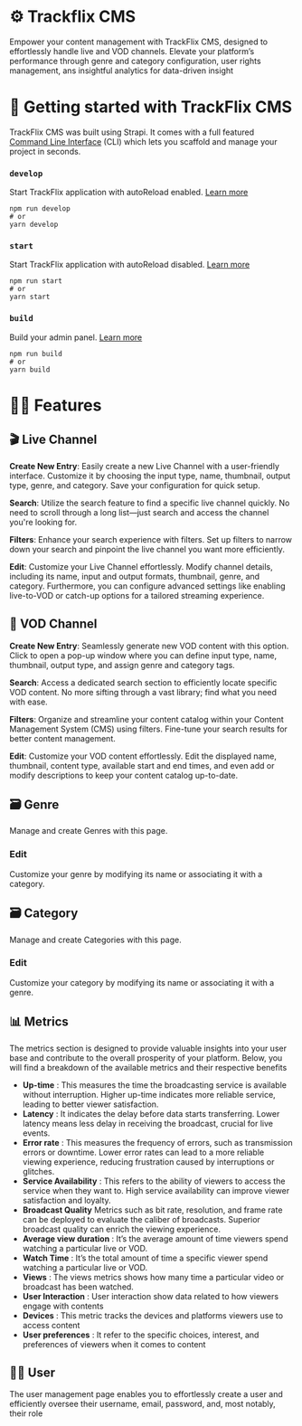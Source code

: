 # ⚙️ Trackflix CMS

Empower your content management with TrackFlix CMS, designed to effortlessly handle live and VOD channels. Elevate your platform’s performance through genre and category configuration, user rights management, ans insightful analytics for data-driven insight



# 🚀 Getting started with TrackFlix CMS

TrackFlix CMS was built using Strapi. It comes with a full featured [Command Line Interface](https://docs.strapi.io/dev-docs/cli) (CLI) which lets you scaffold and manage your project in seconds.

### `develop`

Start TrackFlix application with autoReload enabled. [Learn more](https://docs.strapi.io/dev-docs/cli#strapi-develop)

```
npm run develop
# or
yarn develop
```

### `start`

Start TrackFlix application with autoReload disabled. [Learn more](https://docs.strapi.io/dev-docs/cli#strapi-start)

```
npm run start
# or
yarn start
```

### `build`

Build your admin panel. [Learn more](https://docs.strapi.io/dev-docs/cli#strapi-build)

```
npm run build
# or
yarn build
```

# 👨‍💻 Features
## 🎬 Live Channel

**Create New Entry**: Easily create a new Live Channel with a user-friendly interface. Customize it by choosing the input type, name, thumbnail, output type, genre, and category. Save your configuration for quick setup.

**Search**: Utilize the search feature to find a specific live channel quickly. No need to scroll through a long list—just search and access the channel you're looking for.

**Filters**: Enhance your search experience with filters. Set up filters to narrow down your search and pinpoint the live channel you want more efficiently.

**Edit**: Customize your Live Channel effortlessly. Modify channel details, including its name, input and output formats, thumbnail, genre, and category. Furthermore, you can configure advanced settings like enabling live-to-VOD or catch-up options for a tailored streaming experience.

## 🎥 VOD Channel
**Create New Entry**: Seamlessly generate new VOD content with this option. Click to open a pop-up window where you can define input type, name, thumbnail, output type, and assign genre and category tags.

**Search**: Access a dedicated search section to efficiently locate specific VOD content. No more sifting through a vast library; find what you need with ease.

**Filters**: Organize and streamline your content catalog within your Content Management System (CMS) using filters. Fine-tune your search results for better content management.

**Edit**: Customize your VOD content effortlessly. Edit the displayed name, thumbnail, content type, available start and end times, and even add or modify descriptions to keep your content catalog up-to-date.


## 🗃️ Genre
Manage and create Genres with this page.
### Edit
Customize your genre by modifying its name or associating it with a category.
## 🗃️ Category
Manage and create Categories with this page.
### Edit
Customize your category by modifying its name or associating it with a genre.

## 📊 Metrics

The metrics section is designed to provide valuable insights into your user base and contribute to the overall prosperity of your platform. Below, you will find a breakdown of the available metrics and their respective benefits
* **Up-time** : 
This measures the time the broadcasting service is available without interruption. Higher up-time indicates more reliable service, leading to better viewer satisfaction.
* **Latency** :
It indicates the delay before data starts transferring. Lower latency means less delay in receiving the broadcast, crucial for live events.
* **Error rate** :
This measures the frequency of errors, such as transmission errors or downtime. Lower error rates can lead to a more reliable viewing experience, reducing frustration caused by interruptions or glitches.
* **Service Availability** :
This refers to the ability of viewers to access the service when they want to. High service availability can improve viewer satisfaction and loyalty.
* **Broadcast Quality**
Metrics such as bit rate, resolution, and frame rate can be deployed to evaluate the caliber of broadcasts. Superior broadcast quality can enrich the viewing experience.
* **Average view duration** :
It’s the average amount of time viewers spend watching a particular live or VOD. 
* **Watch Time** : 
It’s the total amount of time a specific viewer spend watching a particular live or VOD.
* **Views** : 
The views metrics shows how many time a particular video or broadcast has been watched.
* **User Interaction** :
User interaction show data related to how viewers engage with contents
* **Devices** :
This metric tracks the devices and platforms viewers use to access content
* **User preferences** :
It refer to the specific choices, interest, and preferences of viewers when it comes to content

## 👩‍💻 User

The user management page enables you to effortlessly create a user and efficiently oversee their username, email, password, and, most notably, their role
